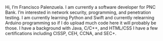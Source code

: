 Hi, I’m Francisco Palenzuela. I am currently a software developer for PNC Bank.
I’m interested in network security, programming, and penetration testing.
I am currently learning Python and Swift and currently relearning Arduino programming so if I do upload much code here it will probably be those.
I have a background with Java, C/C++, and HTML/CSS
I have a few certifications including CISSP, CEH, CCNA, and SEC+.
<!---
armads15/armads15 is a ✨ special ✨ repository because its `README.md` (this file) appears on your GitHub profile.
You can click the Preview link to take a look at your changes.
--->

